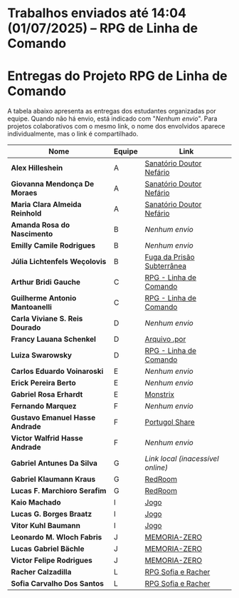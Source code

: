 # Trabalhos enviados até 14:04 (01/07/2025) – RPG de Linha de Comando

# Entregas do Projeto RPG de Linha de Comando

A tabela abaixo apresenta as entregas dos estudantes organizadas por equipe. Quando não há envio, está indicado com "*Nenhum envio*". Para projetos colaborativos com o mesmo link, o nome dos envolvidos aparece individualmente, mas o link é compartilhado.

| Nome                                 | Equipe | Link                                                                                                           |
|--------------------------------------|--------|----------------------------------------------------------------------------------------------------------------|
| **Alex Hilleshein**                  | A      | [Sanatório Doutor Nefário](https://github.com/Alekci/sanatorio-doutor-nefario.git)                            |
| **Giovanna Mendonça De Moraes**      | A      | [Sanatório Doutor Nefário](https://github.com/Alekci/sanatorio-doutor-nefario.git)                            |
| **Maria Clara Almeida Reinhold**     | A      | [Sanatório Doutor Nefário](https://github.com/Alekci/sanatorio-doutor-nefario)                                |
| **Amanda Rosa do Nascimento**        | B      | *Nenhum envio*                                                                                                 |
| **Emilly Camile Rodrigues**          | B      | *Nenhum envio*                                                                                                 |
| **Júlia Lichtenfels Weçolovis**      | B      | [Fuga da Prisão Subterrânea](https://github.com/julia-lw/Fuga-da-Prisao-Subterranea--JogodeRPG)              |
| **Arthur Bridi Gauche**              | C      | [RPG - Linha de Comando](https://github.com/ArthurGauche/RPG-de-linha-de-comando-1)                           |
| **Guilherme Antonio Mantoanelli**    | C      | [RPG - Linha de Comando](https://github.com/Guiboom/RPG-de-linha-de-comando)                                  |
| **Carla Viviane S. Reis Dourado**    | D      | *Nenhum envio*                                                                                                 |
| **Francy Lauana Schenkel**           | D      | [Arquivo .por](https://github.com/vivicarla/RPG-de-linha-de-comando/blob/main/Sem%20t%C3%ADtulo%20(7).por)    |
| **Luiza Swarowsky**                  | D      | [RPG - Linha de Comando](https://github.com/vivicarla/RPG-de-linha-de-comando.git)                            |
| **Carlos Eduardo Voinaroski**        | E      | *Nenhum envio*                                                                                                 |
| **Erick Pereira Berto**              | E      | *Nenhum envio*                                                                                                 |
| **Gabriel Rosa Erhardt**             | E      | [Monstrix](https://github.com/gabrielrosa999/Monstrix.git)                                                    |
| **Fernando Marquez**                 | F      | *Nenhum envio*                                                                                                 |
| **Gustavo Emanuel Hasse Andrade**    | F      | [Portugol Share](https://portugol.dev/#share=24jbrop)                                                          |
| **Victor Walfrid Hasse Andrade**     | F      | *Nenhum envio*                                                                                                 |
| **Gabriel Antunes Da Silva**         | G      | *Link local (inacessível online)*                                                                             |
| **Gabriel Klaumann Kraus**           | G      | [RedRoom](https://github.com/yKraus05/RedRoom.git)                                                             |
| **Lucas F. Marchioro Serafim**       | G      | [RedRoom](https://github.com/yKraus05/RedRoom.git)                                                             |
| **Kaio Machado**                     | I      | [Jogo](https://github.com/machadozx/jogo.git)                                                                  |
| **Lucas G. Borges Braatz**           | I      | [Jogo](https://github.com/machadozx/jogo.git)                                                                  |
| **Vitor Kuhl Baumann**               | I      | [Jogo](https://github.com/machadozx/jogo.git)                                                                  |
| **Leonardo M. Wloch Fabris**         | J      | [MEMORIA-ZERO](https://github.com/zenakio/MEMORIA-ZERO.git)                                                   |
| **Lucas Gabriel Bächle**             | J      | [MEMORIA-ZERO](https://github.com/zenakio/MEMORIA-ZERO.git)                                                   |
| **Victor Felipe Rodrigues**          | J      | [MEMORIA-ZERO](https://github.com/zenakio/MEMORIA-ZERO.git)                                                   |
| **Racher Calzadilla**                | L      | [RPG Sofia e Racher](https://github.com/sofia201029/RPG-Sofia-e-Racher.git)                                   |
| **Sofia Carvalho Dos Santos**        | L      | [RPG Sofia e Racher](https://github.com/sofia201029/RPG-Sofia-e-Racher.git)                                   |
